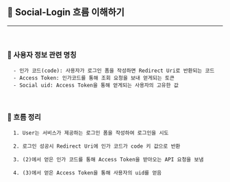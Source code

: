 ## 🧬 Social-Login 흐름 이해하기

---

<br>

### **🚨 사용자 정보 관련 명칭**
```
  - 인가 코드(code): 사용자가 로그인 폼을 작성하면 Redirect Uri로 반환되는 코드
  - Access Token: 인가코드를 통해 조회 요청을 보내 얻게되는 토큰
  - Social uid: Access Token을 통해 얻게되는 사용자의 고유한 값
```

<br>

### **🌊 흐름 정리**
```
  1. User는 서비스가 제공하는 로그인 폼을 작성하여 로그인을 시도

  2. 로그인 성공시 Redirect Uri에 인가 코드가 code 키 값으로 반환

  3. (2)에서 얻은 인가 코드를 통해 Access Token을 받아오는 API 요청을 보냄

  4. (3)에서 얻은 Access Token을 통해 사용자의 uid를 얻음
```
